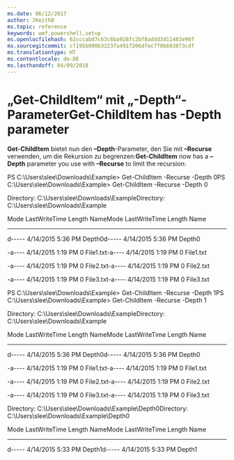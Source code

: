 ```yaml
---
ms.date: 06/12/2017
author: JKeithB
ms.topic: reference
keywords: wmf,powershell,setup
ms.openlocfilehash: 62cccabd7c63c6ba928fc2bf8addd3d11483e90f
ms.sourcegitcommit: cf195b090b3223fa4917206dfec7f0b603873cdf
ms.translationtype: HT
ms.contentlocale: de-DE
ms.lasthandoff: 04/09/2018
---
```

# <a name="get-childitem-has--depth-parameter"></a><span data-ttu-id="fa3a5-102">„Get-ChildItem“ mit „-Depth“-Parameter</span><span class="sxs-lookup"><span data-stu-id="fa3a5-102">Get-ChildItem has -Depth parameter</span></span>
<span data-ttu-id="fa3a5-103">**Get-ChildItem** bietet nun den **–Depth**-Parameter, den Sie mit **–Recurse** verwenden, um die Rekursion zu begrenzen:</span><span class="sxs-lookup"><span data-stu-id="fa3a5-103">**Get-ChildItem** now has a **–Depth** parameter you use with **–Recurse** to limit the recursion:</span></span>

<span data-ttu-id="fa3a5-104">PS C:\\Users\\slee\\Downloads\\Example&gt; Get-ChildItem -Recurse -Depth 0</span><span class="sxs-lookup"><span data-stu-id="fa3a5-104">PS C:\\Users\\slee\\Downloads\\Example&gt; Get-ChildItem -Recurse -Depth 0</span></span>

<span data-ttu-id="fa3a5-105">Directory: C:\\Users\\slee\\Downloads\\Example</span><span class="sxs-lookup"><span data-stu-id="fa3a5-105">Directory: C:\\Users\\slee\\Downloads\\Example</span></span>

<span data-ttu-id="fa3a5-106">Mode LastWriteTime Length Name</span><span class="sxs-lookup"><span data-stu-id="fa3a5-106">Mode LastWriteTime Length Name</span></span>

---- ------------- ------ ----

<span data-ttu-id="fa3a5-107">d----- 4/14/2015 5:36 PM Depth0</span><span class="sxs-lookup"><span data-stu-id="fa3a5-107">d----- 4/14/2015 5:36 PM Depth0</span></span>

<span data-ttu-id="fa3a5-108">-a---- 4/14/2015 1:19 PM 0 File1.txt</span><span class="sxs-lookup"><span data-stu-id="fa3a5-108">-a---- 4/14/2015 1:19 PM 0 File1.txt</span></span>

<span data-ttu-id="fa3a5-109">-a---- 4/14/2015 1:19 PM 0 File2.txt</span><span class="sxs-lookup"><span data-stu-id="fa3a5-109">-a---- 4/14/2015 1:19 PM 0 File2.txt</span></span>

<span data-ttu-id="fa3a5-110">-a---- 4/14/2015 1:19 PM 0 File3.txt</span><span class="sxs-lookup"><span data-stu-id="fa3a5-110">-a---- 4/14/2015 1:19 PM 0 File3.txt</span></span>

<span data-ttu-id="fa3a5-111">PS C:\\Users\\slee\\Downloads\\Example&gt; Get-ChildItem -Recurse -Depth 1</span><span class="sxs-lookup"><span data-stu-id="fa3a5-111">PS C:\\Users\\slee\\Downloads\\Example&gt; Get-ChildItem -Recurse -Depth 1</span></span>

<span data-ttu-id="fa3a5-112">Directory: C:\\Users\\slee\\Downloads\\Example</span><span class="sxs-lookup"><span data-stu-id="fa3a5-112">Directory: C:\\Users\\slee\\Downloads\\Example</span></span>

<span data-ttu-id="fa3a5-113">Mode LastWriteTime Length Name</span><span class="sxs-lookup"><span data-stu-id="fa3a5-113">Mode LastWriteTime Length Name</span></span>

---- ------------- ------ ----

<span data-ttu-id="fa3a5-114">d----- 4/14/2015 5:36 PM Depth0</span><span class="sxs-lookup"><span data-stu-id="fa3a5-114">d----- 4/14/2015 5:36 PM Depth0</span></span>

<span data-ttu-id="fa3a5-115">-a---- 4/14/2015 1:19 PM 0 File1.txt</span><span class="sxs-lookup"><span data-stu-id="fa3a5-115">-a---- 4/14/2015 1:19 PM 0 File1.txt</span></span>

<span data-ttu-id="fa3a5-116">-a---- 4/14/2015 1:19 PM 0 File2.txt</span><span class="sxs-lookup"><span data-stu-id="fa3a5-116">-a---- 4/14/2015 1:19 PM 0 File2.txt</span></span>

<span data-ttu-id="fa3a5-117">-a---- 4/14/2015 1:19 PM 0 File3.txt</span><span class="sxs-lookup"><span data-stu-id="fa3a5-117">-a---- 4/14/2015 1:19 PM 0 File3.txt</span></span>

<span data-ttu-id="fa3a5-118">Directory: C:\\Users\\slee\\Downloads\\Example\\Depth0</span><span class="sxs-lookup"><span data-stu-id="fa3a5-118">Directory: C:\\Users\\slee\\Downloads\\Example\\Depth0</span></span>

<span data-ttu-id="fa3a5-119">Mode LastWriteTime Length Name</span><span class="sxs-lookup"><span data-stu-id="fa3a5-119">Mode LastWriteTime Length Name</span></span>

---- ------------- ------ ----

<span data-ttu-id="fa3a5-120">d----- 4/14/2015 5:33 PM Depth1</span><span class="sxs-lookup"><span data-stu-id="fa3a5-120">d----- 4/14/2015 5:33 PM Depth1</span></span>